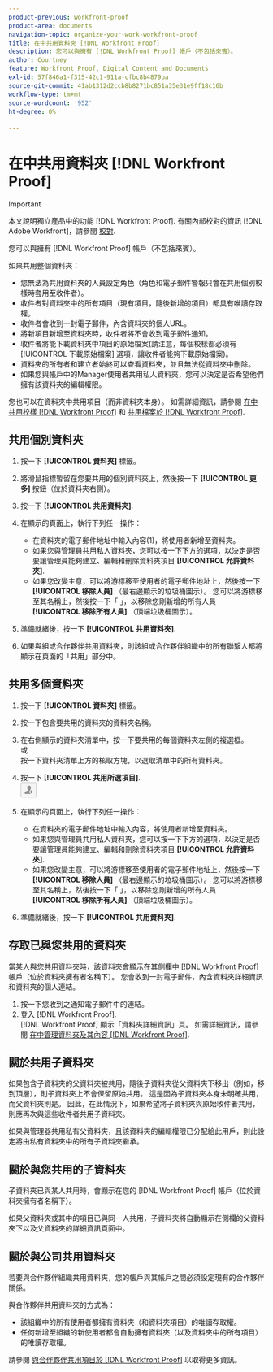 ```yaml
---
product-previous: workfront-proof
product-area: documents
navigation-topic: organize-your-work-workfront-proof
title: 在中共用資料夾 [!DNL Workfront Proof]
description: 您可以與擁有 [!DNL Workfront Proof] 帳戶（不包括來賓）。
author: Courtney
feature: Workfront Proof, Digital Content and Documents
exl-id: 57f846a1-f315-42c1-911a-cfbc8b4879ba
source-git-commit: 41ab1312d2ccb8b8271bc851a35e31e9ff18c16b
workflow-type: tm+mt
source-wordcount: '952'
ht-degree: 0%

---
```


# 在中共用資料夾 [!DNL Workfront Proof]

>[!IMPORTANT]
>
>本文說明獨立產品中的功能 [!DNL Workfront Proof]. 有關內部校對的資訊 [!DNL Adobe Workfront]，請參閱 [校對](../../../review-and-approve-work/proofing/proofing.md).

您可以與擁有 [!DNL Workfront Proof] 帳戶（不包括來賓）。

如果共用整個資料夾：

* 您無法為共用資料夾的人員設定角色（角色和電子郵件警報只會在共用個別校樣時套用至收件者）。
* 收件者對資料夾中的所有項目（現有項目，隨後新增的項目）都具有唯讀存取權。
* 收件者會收到一封電子郵件，內含資料夾的個人URL。
* 將新項目新增至資料夾時，收件者將不會收到電子郵件通知。
* 收件者將能下載資料夾中項目的原始檔案(請注意，每個校樣都必須有 [!UICONTROL 下載原始檔案] 選項，讓收件者能夠下載原始檔案)。
* 資料夾的所有者和建立者始終可以查看資料夾，並且無法從資料夾中刪除。
* 如果您與帳戶中的Manager使用者共用私人資料夾，您可以決定是否希望他們擁有該資料夾的編輯權限。

您也可以在資料夾中共用項目（而非資料夾本身）。 如需詳細資訊，請參閱 [在中共用校樣 [!DNL Workfront Proof]](../../../workfront-proof/wp-work-proofsfiles/share-proofs-and-files/share-proof.md) 和 [共用檔案於 [!DNL Workfront Proof]](../../../workfront-proof/wp-work-proofsfiles/share-proofs-and-files/share-files.md).

## 共用個別資料夾

1. 按一下 **[!UICONTROL 資料夾]** 標籤。
1. 將滑鼠指標暫留在您要共用的個別資料夾上，然後按一下 **[!UICONTROL 更多]** 按鈕（位於資料夾右側）。
1. 按一下 **[!UICONTROL 共用資料夾]**.
1. 在顯示的頁面上，執行下列任一操作：

   * 在資料夾的電子郵件地址中輸入內容(1)，將使用者新增至資料夾。
   * 如果您與管理員共用私人資料夾，您可以按一下下方的選項，以決定是否要讓管理員能夠建立、編輯和刪除資料夾項目 **[!UICONTROL 允許資料夾]**.
   * 如果您改變主意，可以將游標移至使用者的電子郵件地址上，然後按一下 **[!UICONTROL 移除人員]** （最右邊顯示的垃圾桶圖示）。 您可以將游標移至其名稱上，然後按一下「 」，以移除您剛新增的所有人員 **[!UICONTROL 移除所有人員]** （頂端垃圾桶圖示）。

1. 準備就緒後，按一下 **[!UICONTROL 共用資料夾]**.

1. 如果與組或合作夥伴共用資料夾，則該組或合作夥伴組織中的所有聯繫人都將顯示在頁面的「共用」部分中。

## 共用多個資料夾

1. 按一下 **[!UICONTROL 資料夾]** 標籤。
1. 按一下包含要共用的資料夾的資料夾名稱。
1. 在右側顯示的資料夾清單中，按一下要共用的每個資料夾左側的複選框。\
   或\
   按一下資料夾清單上方的核取方塊，以選取清單中的所有資料夾。

1. 按一下 **[!UICONTROL 共用所選項目]**.\
   ![Share_button-small.png](assets/share-button-small.png)

1. 在顯示的頁面上，執行下列任一操作：

   * 在資料夾的電子郵件地址中輸入內容，將使用者新增至資料夾。
   * 如果您與管理員共用私人資料夾，您可以按一下下方的選項，以決定是否要讓管理員能夠建立、編輯和刪除資料夾項目 **[!UICONTROL 允許資料夾]**.
   * 如果您改變主意，可以將游標移至使用者的電子郵件地址上，然後按一下 **[!UICONTROL 移除人員]** （最右邊顯示的垃圾桶圖示）。 您可以將游標移至其名稱上，然後按一下「 」，以移除您剛新增的所有人員 **[!UICONTROL 移除所有人員]** （頂端垃圾桶圖示）。

1. 準備就緒後，按一下 **[!UICONTROL 共用資料夾]**.

## 存取已與您共用的資料夾

當某人與您共用資料夾時，該資料夾會顯示在其側欄中 [!DNL Workfront Proof] 帳戶（位於資料夾擁有者名稱下）。 您會收到一封電子郵件，內含資料夾詳細資訊和資料夾的個人連結。

1. 按一下您收到之通知電子郵件中的連結。
1. 登入 [!DNL Workfront Proof].\
   [!DNL  Workfront Proof] 顯示「資料夾詳細資訊」頁。 如需詳細資訊，請參閱 [在中管理資料夾及其內容 [!DNL Workfront Proof]](../../../workfront-proof/wp-work-proofsfiles/organize-your-work/manage-folders-and-contents.md).

## 關於共用子資料夾

如果包含子資料夾的父資料夾被共用，隨後子資料夾從父資料夾下移出（例如，移到頂層），則子資料夾上不會保留原始共用。 這是因為子資料夾本身未明確共用，而父資料夾則是。 因此，在此情況下，如果希望將子資料夾與原始收件者共用，則應再次與這些收件者共用子資料夾。

如果與管理器共用私有父資料夾，且該資料夾的編輯權限已分配給此用戶，則此設定將由私有資料夾中的所有子資料夾繼承。

## 關於與您共用的子資料夾

子資料夾已與某人共用時，會顯示在您的 [!DNL Workfront Proof] 帳戶（位於資料夾擁有者名稱下）。

如果父資料夾或其中的項目已與同一人共用，子資料夾將自動顯示在側欄的父資料夾下以及父資料夾的詳細資訊頁面中。

## 關於與公司共用資料夾

若要與合作夥伴組織共用資料夾，您的帳戶與其帳戶之間必須設定現有的合作夥伴關係。

與合作夥伴共用資料夾的方式為：

* 該組織中的所有使用者都擁有資料夾（和資料夾項目）的唯讀存取權。
* 任何新增至組織的新使用者都會自動擁有資料夾（以及資料夾中的所有項目）的唯讀存取權。

請參閱 [與合作夥伴共用項目於 [!DNL Workfront Proof]](../../../workfront-proof/wp-acct-admin/partner-accounts/share-items-partner-in-wp.md) 以取得更多資訊。
